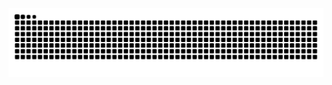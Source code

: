 <img src="https://raw.githubusercontent.com/malmiwithanage/malmiwithanage/output/snake.svg" alt="Snake animation" />

###
